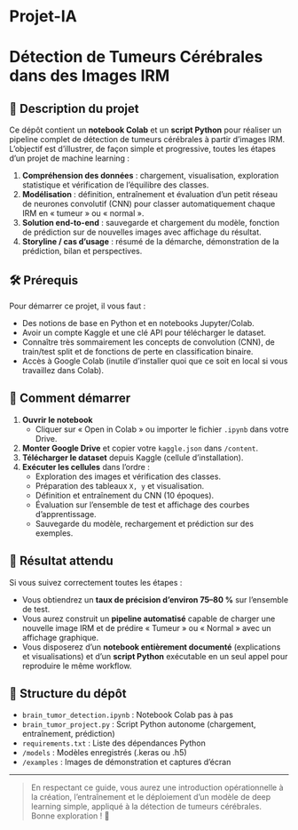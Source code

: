 # Projet-IA

# Détection de Tumeurs Cérébrales dans des Images IRM

## 📖 Description du projet
Ce dépôt contient un **notebook Colab** et un **script Python** pour réaliser un pipeline complet de détection de tumeurs cérébrales à partir d’images IRM. L’objectif est d’illustrer, de façon simple et progressive, toutes les étapes d’un projet de machine learning :

1. **Compréhension des données** : chargement, visualisation, exploration statistique et vérification de l’équilibre des classes.  
2. **Modélisation** : définition, entraînement et évaluation d’un petit réseau de neurones convolutif (CNN) pour classer automatiquement chaque IRM en « tumeur » ou « normal ».  
3. **Solution end-to-end** : sauvegarde et chargement du modèle, fonction de prédiction sur de nouvelles images avec affichage du résultat.  
4. **Storyline / cas d’usage** : résumé de la démarche, démonstration de la prédiction, bilan et perspectives.

## 🛠️ Prérequis
Pour démarrer ce projet, il vous faut :
- Des notions de base en Python et en notebooks Jupyter/Colab.  
- Avoir un compte Kaggle et une clé API pour télécharger le dataset.  
- Connaître très sommairement les concepts de convolution (CNN), de train/test split et de fonctions de perte en classification binaire.  
- Accès à Google Colab (inutile d’installer quoi que ce soit en local si vous travaillez dans Colab).

## 🚀 Comment démarrer
1. **Ouvrir le notebook**  
   - Cliquer sur « Open in Colab » ou importer le fichier `.ipynb` dans votre Drive.  
2. **Monter Google Drive** et copier votre `kaggle.json` dans `/content`.  
3. **Télécharger le dataset** depuis Kaggle (cellule d’installation).  
4. **Exécuter les cellules** dans l’ordre :
   - Exploration des images et vérification des classes.  
   - Préparation des tableaux `X, y` et visualisation.  
   - Définition et entraînement du CNN (10 époques).  
   - Évaluation sur l’ensemble de test et affichage des courbes d’apprentissage.  
   - Sauvegarde du modèle, rechargement et prédiction sur des exemples.  

## 🎯 Résultat attendu
Si vous suivez correctement toutes les étapes :
- Vous obtiendrez un **taux de précision d’environ 75–80 %** sur l’ensemble de test.  
- Vous aurez construit un **pipeline automatisé** capable de charger une nouvelle image IRM et de prédire « Tumeur » ou « Normal » avec un affichage graphique.  
- Vous disposerez d’un **notebook entièrement documenté** (explications et visualisations) et d’un **script Python** exécutable en un seul appel pour reproduire le même workflow.

## 📂 Structure du dépôt
- `brain_tumor_detection.ipynb` : Notebook Colab pas à pas  
- `brain_tumor_project.py` : Script Python autonome (chargement, entraînement, prédiction)  
- `requirements.txt` : Liste des dépendances Python  
- `/models` : Modèles enregistrés (.keras ou .h5)  
- `/examples` : Images de démonstration et captures d’écran  

---

> En respectant ce guide, vous aurez une introduction opérationnelle à la création, l’entraînement et le déploiement d’un modèle de deep learning simple, appliqué à la détection de tumeurs cérébrales.  
> Bonne exploration ! 🚀  
